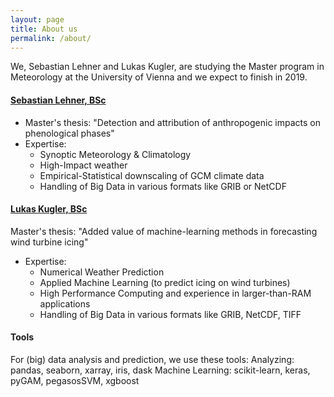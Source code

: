 ```yaml
---
layout: page
title: About us
permalink: /about/
---
```


We, Sebastian Lehner and Lukas Kugler, are studying the Master program in Meteorology at the University of Vienna and we expect to finish in 2019.

#### [Sebastian Lehner, BSc](https://www.researchgate.net/profile/Sebastian_Lehner)
- Master's thesis: "Detection and attribution of anthropogenic impacts on phenological phases"
- Expertise:
  - Synoptic Meteorology & Climatology
  - High-Impact weather
  - Empirical-Statistical downscaling of GCM climate data
  - Handling of Big Data in various formats like GRIB or NetCDF



#### [Lukas Kugler, BSc](https://lkugler.github.io/)
Master's thesis: "Added value of machine-learning methods in forecasting wind turbine icing"
- Expertise:
  - Numerical Weather Prediction
  - Applied Machine Learning (to predict icing on wind turbines)
  - High Performance Computing and experience in larger-than-RAM applications
  - Handling of Big Data in various formats like GRIB, NetCDF, TIFF


#### Tools
For (big) data analysis and prediction, we use these tools:
Analyzing: pandas, seaborn, xarray, iris, dask
Machine Learning: scikit-learn, keras, pyGAM, pegasosSVM, xgboost
